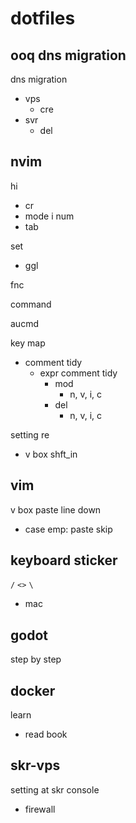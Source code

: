 
# dotfiles


## ooq dns migration

dns migration
- vps
  - cre
- svr
  - del


## nvim

hi
- cr
- mode i num
- tab

set
- ggl

fnc

command

aucmd


key map
- comment tidy
  - expr comment tidy
    - mod
      - n, v, i, c
    - del
      - n, v, i, c

setting re
- v box <c-s> shft_in


## vim

v box paste line down
- case emp: paste skip


## keyboard sticker

`/` `<>` `\`
- mac


## godot

step by step


## docker

learn
- read book


## skr-vps

setting at skr console
- firewall


